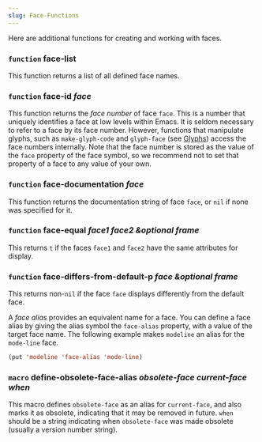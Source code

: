 ```yaml
---
slug: Face-Functions
---
```


Here are additional functions for creating and working with faces.

### <span className="tag function">`function`</span> **face-list**

This function returns a list of all defined face names.

### <span className="tag function">`function`</span> **face-id** *face*

This function returns the *face number* of face `face`. This is a number that uniquely identifies a face at low levels within Emacs. It is seldom necessary to refer to a face by its face number. However, functions that manipulate glyphs, such as `make-glyph-code` and `glyph-face` (see [Glyphs](/docs/elisp/Glyphs)) access the face numbers internally. Note that the face number is stored as the value of the `face` property of the face symbol, so we recommend not to set that property of a face to any value of your own.

### <span className="tag function">`function`</span> **face-documentation** *face*

This function returns the documentation string of face `face`, or `nil` if none was specified for it.

### <span className="tag function">`function`</span> **face-equal** *face1 face2 \&optional frame*

This returns `t` if the faces `face1` and `face2` have the same attributes for display.

### <span className="tag function">`function`</span> **face-differs-from-default-p** *face \&optional frame*

This returns non-`nil` if the face `face` displays differently from the default face.

A *face alias* provides an equivalent name for a face. You can define a face alias by giving the alias symbol the `face-alias` property, with a value of the target face name. The following example makes `modeline` an alias for the `mode-line` face.

```lisp
(put 'modeline 'face-alias 'mode-line)
```

### <span className="tag macro">`macro`</span> **define-obsolete-face-alias** *obsolete-face current-face when*

This macro defines `obsolete-face` as an alias for `current-face`, and also marks it as obsolete, indicating that it may be removed in future. `when` should be a string indicating when `obsolete-face` was made obsolete (usually a version number string).
